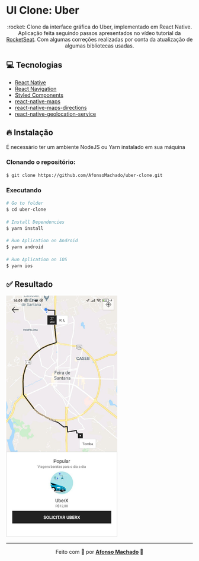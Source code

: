 # UI Clone: Uber

<p align="center">:rocket: Clone da interface gráfica do Uber, implementado em React Native.
 Aplicação feita seguindo passos apresentados no vídeo tutorial da <a href="https://www.youtube.com/watch?v=bg-U0xZwcRk">RocketSeat</a>. Com algumas correções realizadas por conta da atualização de algumas bibliotecas usadas.
</p>

## :computer: Tecnologias
<ul>
  <li><a href="https://reactnative.dev/">React Native</a></li>
  <li><a href="https://reactnavigation.org/">React Navigation</a></li>
  <li><a href="https://styled-components.com/">Styled Components</a></li>
  <li><a href="https://github.com/react-native-community/react-native-maps#readme">react-native-maps</a></li>
  <li><a href="https://github.com/bramus/react-native-maps-directions">react-native-maps-directions</a></li>
  <li><a href="https://github.com/Agontuk/react-native-geolocation-service">react-native-geolocation-service</a></li>  
</ul>

## :fire: Instalação

É necessário ter um ambiente NodeJS ou Yarn instalado em sua máquina

### Clonando o repositório:

```
$ git clone https://github.com/AfonsoMachado/uber-clone.git
```

### Executando

```bash
# Go to folder
$ cd uber-clone

# Install Dependencies
$ yarn install

# Run Aplication on Android
$ yarn android

# Run Aplication on iOS
$ yarn ios
```

## :white_check_mark: Resultado

<img src="result.jpg" alt="Resultado" width="300"/>

---

<p align="center">Feito com 💜 por <strong><a href="https://www.linkedin.com/in/AfonsoMachado/">Afonso Machado</a> 🥰 </strong> </p>


